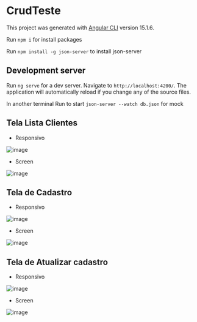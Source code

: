 # CrudTeste

This project was generated with [Angular CLI](https://github.com/angular/angular-cli) version 15.1.6.

Run `npm i` for install packages

Run `npm install -g json-server` to install json-server

## Development server

Run `ng serve` for a dev server. Navigate to `http://localhost:4200/`. The application will automatically reload if you change any of the source files.

In another terminal Run to start `json-server --watch db.json` for mock

## Tela Lista Clientes

  * Responsivo

  ![image](https://github.com/andrefilipedelima/crud-teste/assets/50017889/1a603ee7-1f93-4b36-b2e7-0930393ddb3a)

  * Screen

  ![image](https://github.com/andrefilipedelima/crud-teste/assets/50017889/b800c22f-b642-4d1e-a4e3-c8ebe59b27a4)

## Tela de Cadastro

  * Responsivo

  ![image](https://github.com/andrefilipedelima/crud-teste/assets/50017889/b8192ea5-95e5-45d4-a7de-9dc5efcd9921)

  * Screen

  ![image](https://github.com/andrefilipedelima/crud-teste/assets/50017889/1a9e0a43-e11e-42dc-a3b8-60a52f18a35a)

## Tela de Atualizar cadastro

  * Responsivo

  ![image](https://github.com/andrefilipedelima/crud-teste/assets/50017889/64e22596-ae45-409d-bb9b-5e608a9d6b6b)

  * Screen

  ![image](https://github.com/andrefilipedelima/crud-teste/assets/50017889/a208e1b4-1ce6-4758-a168-a9f7f212cb52)

